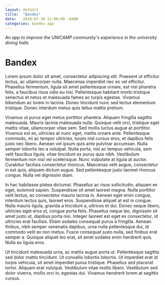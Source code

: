 ```yaml
---
layout: default
title:  "Bandex"
date:   2018-07-30 12:00:00 -0400
categories: bandex app
---
```


_An app to improve the UNICAMP community's experience in the university dining halls_

# Bandex


Lorem ipsum dolor sit amet, consectetur adipiscing elit. Praesent ut efficitur lectus, ac ullamcorper nulla. Maecenas imperdiet nec ex vel efficitur. Phasellus fermentum, ligula sit amet pellentesque ornare, est nisl pharetra felis, a faucibus risus odio eu nisi. Pellentesque habitant morbi tristique senectus et netus et malesuada fames ac turpis egestas. Vivamus bibendum ac lorem in lacinia. Donec tincidunt nunc sed lectus elementum tristique. Donec interdum metus quis tellus mattis pretium.

Vivamus ut purus eget metus porttitor pharetra. Aliquam fringilla sagittis malesuada. Mauris lacinia malesuada nulla. Quisque velit orci, tristique eget mattis vitae, ullamcorper vitae sem. Sed mollis luctus augue at porttitor. Vivamus est ex, ultricies at nunc eget, mattis ornare ante. Pellentesque commodo, mi ac tempor ultricies, turpis nisl cursus eros, et dapibus felis justo nec libero. Aenean vel ipsum quis ante pulvinar accumsan. Nulla semper lobortis leo a volutpat. Nulla porta, nisl ac tempus vehicula, sem velit faucibus ligula, vitae tincidunt ex purus quis nibh. Vestibulum fermentum non nisl vel scelerisque. Nunc vulputate at ligula at auctor. Curabitur facilisis consectetur rhoncus. Maecenas velit augue, consectetur in est quis, aliquam dictum augue. Sed pellentesque justo laoreet rhoncus congue. Nulla vel dignissim diam.

In hac habitasse platea dictumst. Phasellus ac risus sollicitudin, aliquam ex eget, euismod sapien. Suspendisse sit amet laoreet magna. Nulla porttitor velit lectus, ac consectetur mauris lacinia in. Aenean eget enim congue, interdum lectus quis, laoreet eros. Suspendisse aliquet at est in congue. Nulla mauris ligula, gravida a tincidunt a, ultrices et dui. Donec neque libero, ultricies eget eros ut, congue porta felis. Phasellus neque leo, dignissim sit amet justo ut, dapibus porta nisi. Integer laoreet est eget ex consectetur, id ultricies erat facilisis. Etiam sodales consequat purus a fringilla. Aenean finibus, nibh semper venenatis dapibus, urna nulla pellentesque dui, id commodo velit ex non metus. Fusce consequat justo nulla, sed finibus erat semper a. Quisque aliquet leo erat, sit amet sodales enim hendrerit quis. Nulla eu ligula eros.

Ut tincidunt malesuada urna, ac mattis augue porta ut. Pellentesque sagittis sed dolor mattis tincidunt. Ut convallis lobortis lobortis. Ut imperdiet erat id turpis vehicula, sit amet imperdiet purus tristique. Phasellus sed placerat tortor. Aliquam erat volutpat. Vestibulum vitae mollis libero. Vestibulum sed dolor viverra, mollis orci in, egestas dui. Vivamus hendrerit lorem at sagittis cursus.